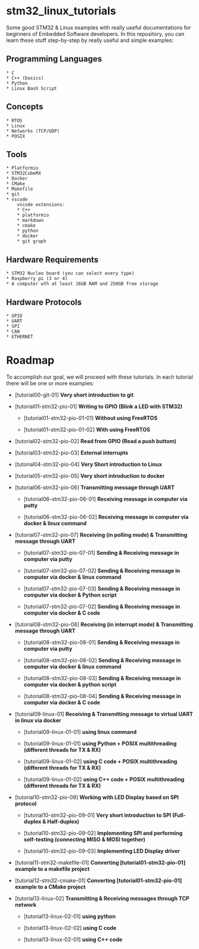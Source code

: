 # stm32_linux_tutorials
Some good STM32 & Linux examples with really useful documentations for beginners of Embedded Software developers. In this repository, you can learn these stuff step-by-step by really useful and simple examples:

## Programming Languages

    * C
    * C++ (basics)
    * Python
    * Linux Bash Script

## Concepts

    * RTOS
    * Linux
    * Networks (TCP/UDP)
    * POSIX

## Tools

    * Platformio
    * STM32CubeMX
    * Docker
    * CMake
    * Makefile
    * git
    * vscode
        vscode extensions:
        * C++
        * platformio
        * markdown
        * cmake
        * python
        * docker
        * git graph

## Hardware Requirements

    * STM32 Nucleo board (you can select every type)
    * Raspberry pi (3 or 4)
    * A computer wth at least 16GB RAM and 250GB free storage

## Hardware Protocols

    * GPIO
    * UART
    * SPI
    * CAN
    * ETHERNET

# Roadmap

To accomplish our goal, we will proceed with these tutorials. In each tutorial there will be one or more examples:

* [tutorial00-git-01] **Very short introduction to git**

* [tutorial01-stm32-pio-01] **Writing to GPIO (Blink a LED with STM32)**

    * [tutorial01-stm32-pio-01-01] **Without using FreeRTOS**

    * [tutorial01-stm32-pio-01-02] **With using FreeRTOS**

* [tutorial02-stm32-pio-02] **Read from GPIO (Read a push buttom)**

* [tutorial03-stm32-pio-03] **External interrupts**

* [tutorial04-stm32-pio-04] **Very Short introduction to Linux**

* [tutorial05-stm32-pio-05] **Very short introduction to docker**

* [tutorial06-stm32-pio-06] **Transmitting message through UART**

    * [tutorial06-stm32-pio-06-01] **Receiving message in computer via putty**

    * [tutorial06-stm32-pio-06-02] **Receiving message in computer via docker & linux command**

* [tutorial07-stm32-pio-07] **Receiving (in polling mode) & Transmitting message through UART**

    * [tutorial07-stm32-pio-07-01] **Sending & Receiving message in computer via putty**

    * [tutorial07-stm32-pio-07-02] **Sending & Receiving message in computer via docker & linux command**

    * [tutorial07-stm32-pio-07-03] **Sending & Receiving message in computer via docker & Python script**

    * [tutorial07-stm32-pio-07-02] **Sending & Receiving message in computer via docker & C code**

* [tutorial08-stm32-pio-08] **Receiving (in interrupt mode) & Transmitting message through UART**

    * [tutorial08-stm32-pio-08-01] **Sending & Receiving message in computer via putty**

    * [tutorial08-stm32-pio-08-02] **Sending & Receiving message in computer via docker & linux command**

    * [tutorial08-stm32-pio-08-03] **Sending & Receiving message in computer via docker & python script**

    * [tutorial08-stm32-pio-08-04] **Sending & Receiving message in computer via docker & C code**

* [tutorial09-linux-01] **Receiving & Transmitting message to virtual UART in linux via docker**

    * [tutorial09-linux-01-01] **using linux command**

    * [tutorial09-linux-01-01] **using Python + POSIX multithreading (different threads for TX & RX)**

    * [tutorial09-linux-01-02] **using C code + POSIX multithreading (different threads for TX & RX)**

    * [tutorial09-linux-01-02] **using C++ code + POSIX multithreading (different threads for TX & RX)**

* [tutorial10-stm32-pio-09] **Working with LED Display based on SPI protocol**

    * [tutorial10-stm32-pio-09-01] **Very short introduction to SPI (Full-duplex & Half-duplex)**

    * [tutorial10-stm32-pio-09-02] **Implementing SPI and performing self-testing (connecting MISO & MOSI together)**

    * [tutorial10-stm32-pio-09-03] **Implementing LED Display driver**

* [tutorial11-stm32-makefile-01] **Converting [tutorial01-stm32-pio-01] example to a makefile project**

* [tutorial12-stm32-cmake-01] **Converting [tutorial01-stm32-pio-01] example to a CMake project**

* [tutorial13-linux-02] **Transmitting & Receiving messages through TCP network**

    * [tutorial13-linux-02-01] **using python**

    * [tutorial13-linux-02-02] **using C code**
    
    * [tutorial13-linux-02-01] **using C++ code**


